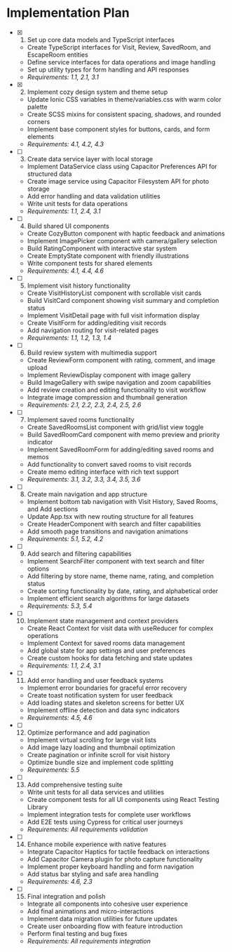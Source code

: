 # Implementation Plan

- [x] 1. Set up core data models and TypeScript interfaces





  - Create TypeScript interfaces for Visit, Review, SavedRoom, and EscapeRoom entities
  - Define service interfaces for data operations and image handling
  - Set up utility types for form handling and API responses
  - _Requirements: 1.1, 2.1, 3.1_

- [x] 2. Implement cozy design system and theme setup
  - Update Ionic CSS variables in theme/variables.css with warm color palette
  - Create SCSS mixins for consistent spacing, shadows, and rounded corners
  - Implement base component styles for buttons, cards, and form elements
  - _Requirements: 4.1, 4.2, 4.3_

- [ ] 3. Create data service layer with local storage
  - Implement DataService class using Capacitor Preferences API for structured data
  - Create image service using Capacitor Filesystem API for photo storage
  - Add error handling and data validation utilities
  - Write unit tests for data operations
  - _Requirements: 1.1, 2.4, 3.1_

- [ ] 4. Build shared UI components
  - Create CozyButton component with haptic feedback and animations
  - Implement ImagePicker component with camera/gallery selection
  - Build RatingComponent with interactive star system
  - Create EmptyState component with friendly illustrations
  - Write component tests for shared elements
  - _Requirements: 4.1, 4.4, 4.6_

- [ ] 5. Implement visit history functionality
  - Create VisitHistoryList component with scrollable visit cards
  - Build VisitCard component showing visit summary and completion status
  - Implement VisitDetail page with full visit information display
  - Create VisitForm for adding/editing visit records
  - Add navigation routing for visit-related pages
  - _Requirements: 1.1, 1.2, 1.3, 1.4_

- [ ] 6. Build review system with multimedia support
  - Create ReviewForm component with rating, comment, and image upload
  - Implement ReviewDisplay component with image gallery
  - Build ImageGallery with swipe navigation and zoom capabilities
  - Add review creation and editing functionality to visit workflow
  - Integrate image compression and thumbnail generation
  - _Requirements: 2.1, 2.2, 2.3, 2.4, 2.5, 2.6_

- [ ] 7. Implement saved rooms functionality
  - Create SavedRoomsList component with grid/list view toggle
  - Build SavedRoomCard component with memo preview and priority indicator
  - Implement SavedRoomForm for adding/editing saved rooms and memos
  - Add functionality to convert saved rooms to visit records
  - Create memo editing interface with rich text support
  - _Requirements: 3.1, 3.2, 3.3, 3.4, 3.5, 3.6_

- [ ] 8. Create main navigation and app structure
  - Implement bottom tab navigation with Visit History, Saved Rooms, and Add sections
  - Update App.tsx with new routing structure for all features
  - Create HeaderComponent with search and filter capabilities
  - Add smooth page transitions and navigation animations
  - _Requirements: 5.1, 5.2, 4.2_

- [ ] 9. Add search and filtering capabilities
  - Implement SearchFilter component with text search and filter options
  - Add filtering by store name, theme name, rating, and completion status
  - Create sorting functionality by date, rating, and alphabetical order
  - Implement efficient search algorithms for large datasets
  - _Requirements: 5.3, 5.4_

- [ ] 10. Implement state management and context providers
  - Create React Context for visit data with useReducer for complex operations
  - Implement Context for saved rooms data management
  - Add global state for app settings and user preferences
  - Create custom hooks for data fetching and state updates
  - _Requirements: 1.1, 2.4, 3.1_

- [ ] 11. Add error handling and user feedback systems
  - Implement error boundaries for graceful error recovery
  - Create toast notification system for user feedback
  - Add loading states and skeleton screens for better UX
  - Implement offline detection and data sync indicators
  - _Requirements: 4.5, 4.6_

- [ ] 12. Optimize performance and add pagination
  - Implement virtual scrolling for large visit lists
  - Add image lazy loading and thumbnail optimization
  - Create pagination or infinite scroll for visit history
  - Optimize bundle size and implement code splitting
  - _Requirements: 5.5_

- [ ] 13. Add comprehensive testing suite
  - Write unit tests for all data services and utilities
  - Create component tests for all UI components using React Testing Library
  - Implement integration tests for complete user workflows
  - Add E2E tests using Cypress for critical user journeys
  - _Requirements: All requirements validation_

- [ ] 14. Enhance mobile experience with native features
  - Integrate Capacitor Haptics for tactile feedback on interactions
  - Add Capacitor Camera plugin for photo capture functionality
  - Implement proper keyboard handling and form navigation
  - Add status bar styling and safe area handling
  - _Requirements: 4.6, 2.3_

- [ ] 15. Final integration and polish
  - Integrate all components into cohesive user experience
  - Add final animations and micro-interactions
  - Implement data migration utilities for future updates
  - Create user onboarding flow with feature introduction
  - Perform final testing and bug fixes
  - _Requirements: All requirements integration_